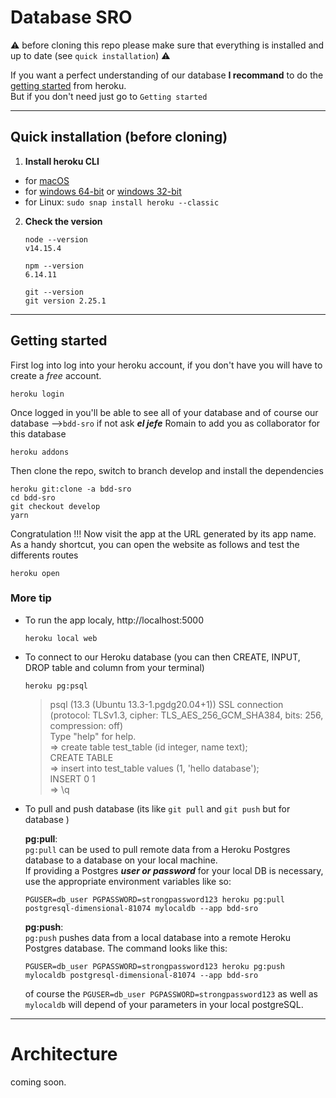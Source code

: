 # Database SRO  
⚠️ before cloning this repo please make sure that everything is installed and up to date (see `quick installation`) ⚠️  
  
If you want a perfect understanding of our database **I recommand** to do the [getting started](https://devcenter.heroku.com/articles/getting-started-with-nodejs) from heroku.  
But if you don't need just go to `Getting started`

----

## Quick installation (before cloning)
1. **Install heroku CLI**

  - for [macOS](https://cli-assets.heroku.com/heroku.pkg)
  - for [windows 64-bit](https://cli-assets.heroku.com/heroku-x64.exe) or [windows 32-bit](https://cli-assets.heroku.com/heroku-x86.exe)
  - for Linux: `sudo snap install heroku --classic`

2. **Check the version**
   ```
   node --version
   v14.15.4
   ```
   ```
   npm --version 
   6.14.11
   ```
   ```
   git --version
   git version 2.25.1
   ```

----

## Getting started
First log into log into your heroku account, if you don't have you will have to create a *free* account.
```
heroku login
```
Once logged in you'll be able to see all of your database and of course our database -->`bdd-sro` if not ask ***el jefe*** Romain to add you as collaborator for this database
```
heroku addons
```
Then clone the repo, switch to branch develop and install the dependencies 
```
heroku git:clone -a bdd-sro
cd bdd-sro
git checkout develop
yarn
```
Congratulation !!! Now visit the app at the URL generated by its app name. As a handy shortcut, you can open the website as follows and test the differents routes
```
heroku open
```
### More tip  
- To run the app localy,  http://localhost:5000
    ```
    heroku local web
    ```
- To connect to our Heroku database (you can then CREATE, INPUT, DROP table and column from your terminal)
    ```
    heroku pg:psql
    ```
    > psql (13.3 (Ubuntu 13.3-1.pgdg20.04+1)) 
    > SSL connection (protocol: TLSv1.3, cipher: TLS_AES_256_GCM_SHA384, bits: 256, compression: off)  
    > Type "help" for help.  
    > => create table test_table (id integer, name text);  
    > CREATE TABLE  
    > => insert into test_table values (1, 'hello database');  
    > INSERT 0 1  
    > => \q  
- To pull and push database (its like `git pull` and `git push` but for database )
  
    **pg:pull**:  
    `pg:pull` can be used to pull remote data from a Heroku Postgres database to a database on your local machine.  
    If providing a Postgres ***user or password*** for your local DB is necessary, use the appropriate environment variables like so:
  
    ```
    PGUSER=db_user PGPASSWORD=strongpassword123 heroku pg:pull postgresql-dimensional-81074 mylocaldb --app bdd-sro
    ```
    **pg:push**:  
    `pg:push` pushes data from a local database into a remote Heroku Postgres database. The command looks like this:
  
    ```
    PGUSER=db_user PGPASSWORD=strongpassword123 heroku pg:push mylocaldb postgresql-dimensional-81074 --app bdd-sro
    ```
    of course the `PGUSER=db_user PGPASSWORD=strongpassword123` as well as `mylocaldb` will depend of your parameters in your local postgreSQL.

----

# Architecture 

coming soon.